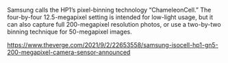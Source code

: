 Samsung calls the HP1’s pixel-binning technology “ChameleonCell.” The four-by-four 12.5-megapixel setting is intended for low-light usage, but it can also capture full 200-megapixel resolution photos, or use a two-by-two binning technique for 50-megapixel images.

https://www.theverge.com/2021/9/2/22653558/samsung-isocell-hp1-gn5-200-megapixel-camera-sensor-announced